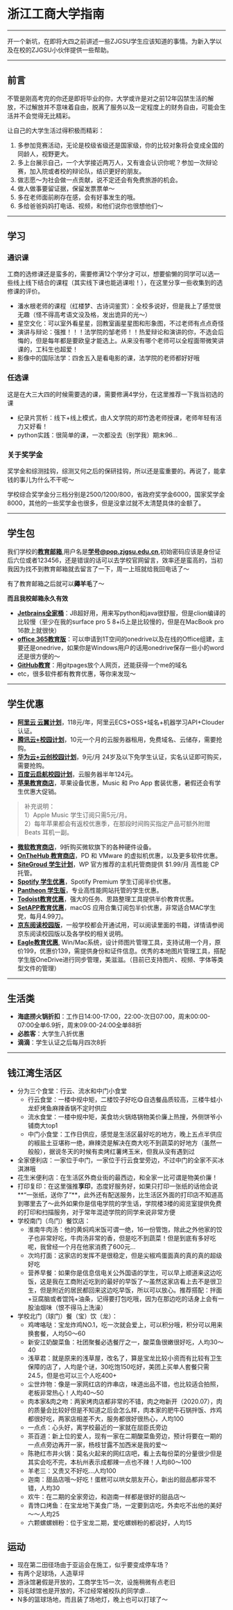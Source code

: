 # 浙江工商大学指南

------------------

开一个新坑，在即将大四之前讲述一些ZJGSU学生应该知道的事情。为新入学以及在校的ZJGSU小伙伴提供一些帮助。

------------------

## 前言

不管是刚高考完的你还是即将毕业的你，大学或许是对之前12年囚禁生活的解放，不过解放并不意味着自由，脱离了服务以及一定程度上的财务自由，可能会生活并不会觉得无比精彩。

让自己的大学生活过得积极而精彩：

1. 多参加竞赛活动，无论是校级省级还是国家级，你的比较对象将会变成全国的同龄人，视野更大。
2. 多上台展示自己，一个大学接近两万人，又有谁会认识你呢？参加一次辩论赛，加入院或者校的辩论队，结识更好的朋友。
3. 做志愿～为社会做一点贡献，说不定还会有免费旅游的机会。
4. 做人做事要留证据，保留发票票单～
5. 多在老师面前刷存在感，会有好事发生的哦。
6. 多给爸爸妈妈打电话、视频，和他们说你也很想他们～

--------------------

## 学习

### 通识课

工商的选修课还是蛮多的，需要修满12个学分才可以，想要偷懒的同学可以选一些线上线下结合的课程（其实线下课也能逃课啦！），在这里分享一些收集到的选修课的评价。

* 潘水根老师的课程（红楼梦、古诗词鉴赏）：全校多说好，但是我上了感觉很无趣（怪不得高考语文没及格，发出诡异的光～）
* 星空文化：可以室外看星星，回教室画星星图和形象图，不过老师有点点奇怪
* 演讲与辩论：强推！！！法学院的邹老师！！热爱辩论和演讲的你，不选会后悔的，但是每年都是要欧皇才能选上。从来没有哪个老师可以全程面带微笑讲课的，工科生也超爱！
* 影像中的国际法学：四舍五入是看电影的课，法学院的老师都好好哦

### 任选课

这是在大三大四的时候需要选的课，需要修满4学分，在这里推荐一下我当初选的课

* 纪录片赏析：线下+线上模式，由人文学院的郑竹逸老师授课，老师年轻有活力又好看！
* python实践：很简单的课，一次都没去（别学我）期末96...

### 关于奖学金

奖学金和综测挂钩，综测又何之后的保研挂钩，所以还是蛮重要的。再说了，能拿钱的事儿为什么不干呢～

学校综合奖学金分三档分别是2500/1200/800，省政府奖学金6000，国家奖学金8000，其他的一些奖学金也很多，但是没拿过就不太清楚具体的金额了。

--------------------------------

## 学生包

我们学校的[**教育邮箱**](http://mail.zjgsu.edu.cn/coremail/index.jsp?cus=1),用户名是**学号@pop.zjgsu.edu.cn**,初始密码应该是身份证后六位或者123456，还是错误的话可以去学校官网留言，效率还是蛮高的，当初我因为找不到教育邮箱就去留言了一下，周一上班就给我回电话了～

有了教育邮箱之后就可以**薅羊毛**了～

**而且我校邮箱永久有效**

* [**Jetbrains全家桶**](https://www.jetbrains.com/)：JB超好用，用来写python和java很舒服，但是clion编译的比较慢（至少在我的surface pro 5 8+i5上是比较慢的，但是在MacBook pro 16款上就很快）
* [**office 365教育版**](https://signup.microsoft.com/signup?sku=student)：可以申请到1T空间的onedrive以及在线的Office组建，主要还是onedrive，如果你是Windows用户的话用onedrive保存一些小的word还是很方便的～
* [**GitHub教育**](https://education.github.com/)：用gitpages放个人网页，还能获得一个me的域名
* etc，很多软件都有教育优惠，等你来发现～

----------------------

## 学生优惠

- **[阿里云 云翼计划](https://promotion.aliyun.com/ntms/campus2017.html)**，118元/年，阿里云ECS+OSS+域名+机器学习API+Clouder认证。
- **[腾讯云+校园计划](https://www.qcloud.com/act/campus)**，10元一个月的云服务器租用，免费域名、云储存，需要抢购。
- **[华为云+云创校园计划](https://developer.huaweicloud.com/campus)**，9元/月 24岁及以下免学生认证，实名认证即可购买，需要抢购。
- **[百度云启航校园计划](https://cloud.baidu.com/campaign/campus-2018/index.html)**，云服务器半年124元。
- **[苹果教育商店](https://www.apple.com.cn/cn-k12/shop)**，苹果设备优惠，Music 和 Pro App 套装优惠，暑假还会有学生优惠大促销。

>补充说明：  
>1）Apple Music 学生订阅只需5元/月。  
>2）每年苹果都会有返校优惠季，在那段时间购买指定产品可额外附赠 Beats 耳机一副。 

- **[微软教育商店](https://www.microsoftstore.com.cn/student?Icid=StoreNavi_EDU)**，9折购买微软旗下的各种硬件设备。  
- **[OnTheHub 教育商店](http://www.onthehub.com/)**，PD 和 VMware 的虚拟机优惠，以及更多软件优惠。
- **[SiteGroud 学生计划](https://www.siteground.com/student-hosting.htm)**，WP 官方推荐的主机托管商提供 $1.99/月 高性能 CP 托管。
- **[Spotify 学生优惠](https://www.spotify.com/hk-zh/student/)**，Spotify Premium 学生订阅半价优惠。
- **[Pantheon 学生版](https://pantheon.io/edu)**，专业高性能网站托管的学生优惠。
- **[Todoist教育优惠](https://todoist.com/education)**，强大的任务、思路整理工具提供半价教育优惠。
- **[SetAPP教育优惠](https://setapp.com/educational-discount)**，macOS 应用合集订阅包半价优惠，非常适合MAC学生党，每月4.99刀。
- **[京东阅读校园版](http://gx.jd.com)**，一般学校都会开通试用，可以阅读里面的书籍，详情请参阅京东阅读校园版以及各学校的相关说明。
- **[Eagle教育优惠](http://app.eagle.cool/forum/topic/5354/%E6%88%91%E6%98%AF%E5%AD%A6%E7%94%9F%E6%88%96%E6%95%99%E5%B8%88-%E6%98%AF%E5%90%A6%E4%BA%AB%E6%9C%89%E4%BC%98%E6%83%A0%E4%BB%B7%E6%A0%BC)**, Win/Mac系统，设计师图片管理工具，支持试用一个月，原价199，优惠价139，需提供身份和证件信息。优秀的本地图片管理工具，搭配学生版OneDrive进行同步管理，美滋滋。（目前已支持图片、视频、字体等类型文件的管理）

------------------------

## 生活类

* **海底捞火锅折扣**：工作日14:00-17:00，22:00-次日07:00，周末00:00-07:00全单6.9折，周末09:00-24:00全单88折
* **必胜客**：大学生八折优惠
* **滴滴**：学生认证之后每月四次8折

--------------

## 钱江湾生活区

* 分为三个食堂：行云、流水和中门小食堂
  * 行云食堂：一楼中规中矩，二楼饺子好吃😋自选餐品质较高，三楼牛蛙小龙虾烤鱼麻辣香锅不定时供应
  * 流水食堂：一楼中规中矩，美食坊火锅烙锅物美价廉上热搜，外侧饼爷小铺商大top1
  * 中门小食堂：工作日供应，感觉是生活区最好吃的地方，晚上五点半供应的椒盐土豆堪称一绝，麻辣烫是解决在商大吃不到蔬菜的好地方（虽然一般般），据说冬天的时候有卖烤红薯烤玉米，但我从没有遇到过
* 全家便利店：一家位于中门，一家位于行云食堂旁边，不过中门的全家不买冰淇淋哦
* 花生米便利店：在生活区外商业街的最西边，和全家一比可谓是物美价廉！
* 打印复印：在这里强推**享印**，态度好服务好，如果只打印一张纸的话他会说**“一张纸，送你了”**，此外还有配送服务，比生活区外面的打印店不知道高到哪里去了～此外如果你是信电学院的学生话，学院楼3楼的阅览室提供免费的打印和扫描服务，对于常年混迹学院的同学来说非常方便
* 学校南门（鸟门）餐饮店：
  * 淮南牛肉汤：他的黄焖鸡米饭可谓一绝，16一份管饱，除此之外他家的饺子也非常好吃，牛肉汤非常的香，但是吃不到蔬菜！但是到底有多好吃呢，我曾经一个月在他家消费了600元...
  * 次坞打面：这家店的发挥不是很稳定，但是尖椒鸡蛋面真的真的真的超级好吃
  * 营养早餐：如果你是信息信电关公外国语的学生，可以早上顺道来这边吃饭，这是我在工商附近吃到的最好的早饭了～虽然这家店看上去不是很卫生，但是附近的居民都回来这边吃早饭，所以可以放心。推荐搭配：拌面+豆腐脑或者馄饨+油条，记得要打包吃哦，因为在那边吃的话身上会有一股油烟味（恨不得马上洗澡）
* 学校北门（球门）餐（宝）饮（龙）：
  * 鸡啤咯哒：宝龙炸鸡NO.1，吃一次就会爱上，可以积分哦，积分可以用来换套餐，人均50～60
  * 新安江奶酸菜鱼：社团聚餐必选餐厅之一，酸菜鱼很嫩很好吃，人均30～40
  * 浅草君：就是原来的浅草屋，改名了，算是宝龙比较小资而有比较有卫生保障的店了，人均是个谜，30吃饱150吃好，美团上买单人套餐只需24.5，但是也可以三个人吃400+
  * 尘世炸物：像是一家网红店的炸串店，味道出品不错，也比较适合拍照，老板非常热心！人均40～50
  * 肉本家&肉之吻：两家烤肉店都非常的不错，肉之吻新开（2020.07），肉的质量会比较好但是不知道之后会怎么样，肉本家的肥牛石锅拌饭、炸鸡都很好吃，两家店相差不大，服务都很好很热心，人均100
  * 一点点：心头好，离学校最近的一家就在屈臣氏旁边
  * 茶百道：新上位的爱人，现有一家在二期酸菜鱼旁边，预计将要在一期的一点点旁边再开一家，杨枝甘露不加西米是我的爱～
  * 陈艳红市井火锅：莫名火起来的网红店吧，看上去每份菜的分量很少但是其实会吃不完，本杭州表示成都辣一点也不辣！人均80～100
  * 羊老三：又贵又不好吃...人均100
  * 迦南：甜品店哦～好吃！蛋糕可以哄女朋友开心，新出的甜品都非常不错，人均30
  * 欢牛：在二期的全家旁边，和迦南一样都是很好的甜品店～
  * 青馋口烤鱼：在宝龙地下美食广场，一定要到店吃，外卖吃不出他的美好～～人均25
  * 六颗螺螺蛳粉：位于宝龙二期，爱吃螺蛳粉的都说好，人均15

## 运动

* 现在第二田径场由于亚运会在施工，似乎要变成停车场？
* 有两个足球场，人造草坪
* 游泳馆暑假是开放的，工商学生15一次，设施稍微有点老旧
* 羽毛球馆也是开放的，不过经常被校队的同学虐...
* N多的篮球场地，而且装了场地灯，晚上也可以打球了～
